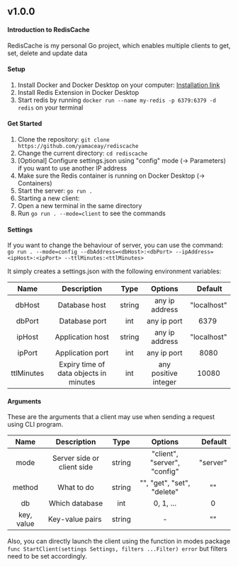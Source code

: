 ## v1.0.0

#### Introduction to RedisCache
RedisCache is my personal Go project, which enables multiple clients to get, set, delete and update data

#### Setup
1. Install Docker and Docker Desktop on your computer: [Installation link](https://www.google.com/url?sa=t&rct=j&q=&esrc=s&source=web&cd=&cad=rja&uact=8&ved=2ahUKEwjdv6CE6qr5AhUFD-wKHY00AdUQFnoECAYQAQ&url=https%3A%2F%2Fdocs.docker.com%2Fengine%2Finstall%2F&usg=AOvVaw3oxUtu6GW_HNWz3ZCPMLU_)
2. Install Redis Extension in Docker Desktop
3. Start redis by running `docker run --name my-redis -p 6379:6379 -d redis` on your terminal

#### Get Started 
1. Clone the repository: `git clone https://github.com/yamaceay/rediscache`
2. Change the current directory: `cd rediscache`
3. [Optional] Configure settings.json using "config" mode (-> Parameters) if you want to use another IP address
4. Make sure the Redis container is running on Docker Desktop (-> Containers)
5. Start the server: `go run .`
6. Starting a new client: 
  1. Open a new terminal in the same directory
  2. Run `go run . --mode=client` to see the commands

#### Settings 
If you want to change the behaviour of server, you can use the command:
`go run . --mode=config --dbAddress=<dbHost>:<dbPort> --ipAddress=<ipHost>:<ipPort> --ttlMinutes:<ttlMinutes>`

It simply creates a settings.json with the following environment variables: 

| Name | Description                     | Type | Options | Default |
| :----: | :-----------------------------: | :-: | :-------: | :-------: |
| dbHost | Database host | string | any ip address | "localhost" |
| dbPort | Database port | int | any ip port | 6379 |
| ipHost | Application host | string | any ip address | "localhost" |
| ipPort | Application port | int | any ip port | 8080 |
| ttlMinutes | Expiry time of data objects in minutes | int | any positive integer | 10080 |    

#### Arguments
These are the arguments that a client may use when sending a request using CLI program. 

| Name | Description                     | Type | Options | Default |
| :----: | :-----------------------------: | :-: | :-------: | :-------: |
| mode | Server side or client side  | string | "client", "server", "config" | "server"  |
| method | What to do | string | "", "get", "set", "delete" | "" |
| db | Which database | int | 0, 1, … | 0 |
| key, value | Key-value pairs | string | - | "" |

Also, you can directly launch the client using the function in modes package
`func StartClient(settings Settings, filters ...Filter) error`
but filters need to be set accordingly.